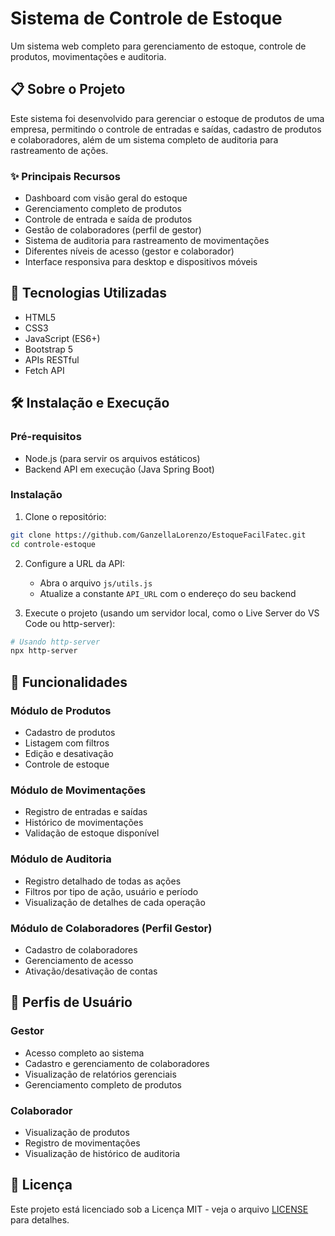 # Sistema de Controle de Estoque

Um sistema web completo para gerenciamento de estoque, controle de produtos, movimentações e auditoria.

## 📋 Sobre o Projeto

Este sistema foi desenvolvido para gerenciar o estoque de produtos de uma empresa, permitindo o controle de entradas e saídas, cadastro de produtos e colaboradores, além de um sistema completo de auditoria para rastreamento de ações.

### ✨ Principais Recursos

- Dashboard com visão geral do estoque
- Gerenciamento completo de produtos
- Controle de entrada e saída de produtos
- Gestão de colaboradores (perfil de gestor)
- Sistema de auditoria para rastreamento de movimentações
- Diferentes níveis de acesso (gestor e colaborador)
- Interface responsiva para desktop e dispositivos móveis

## 🚀 Tecnologias Utilizadas

- HTML5
- CSS3
- JavaScript (ES6+)
- Bootstrap 5
- APIs RESTful
- Fetch API

## 🛠️ Instalação e Execução

### Pré-requisitos

- Node.js (para servir os arquivos estáticos)
- Backend API em execução (Java Spring Boot)

### Instalação

1. Clone o repositório:
```bash
git clone https://github.com/GanzellaLorenzo/EstoqueFacilFatec.git
cd controle-estoque
```

2. Configure a URL da API:
   - Abra o arquivo `js/utils.js`
   - Atualize a constante `API_URL` com o endereço do seu backend

3. Execute o projeto (usando um servidor local, como o Live Server do VS Code ou http-server):
```bash
# Usando http-server
npx http-server
```

## 📱 Funcionalidades

### Módulo de Produtos
- Cadastro de produtos
- Listagem com filtros
- Edição e desativação
- Controle de estoque

### Módulo de Movimentações
- Registro de entradas e saídas
- Histórico de movimentações
- Validação de estoque disponível

### Módulo de Auditoria
- Registro detalhado de todas as ações
- Filtros por tipo de ação, usuário e período
- Visualização de detalhes de cada operação

### Módulo de Colaboradores (Perfil Gestor)
- Cadastro de colaboradores
- Gerenciamento de acesso
- Ativação/desativação de contas

## 👥 Perfis de Usuário

### Gestor
- Acesso completo ao sistema
- Cadastro e gerenciamento de colaboradores
- Visualização de relatórios gerenciais
- Gerenciamento completo de produtos

### Colaborador
- Visualização de produtos
- Registro de movimentações
- Visualização de histórico de auditoria

## 📝 Licença

Este projeto está licenciado sob a Licença MIT - veja o arquivo [LICENSE](LICENSE) para detalhes.
